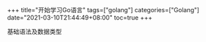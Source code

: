 +++
title="开始学习Go语言"
tags=["golang"]
categories=["Golang"]
date="2021-03-10T21:44:49+08:00"
toc=true
+++

 基础语法及数据类型